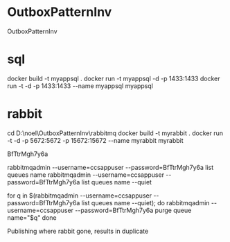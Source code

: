 # OutboxPatternInv
OutboxPatternInv

# sql
docker build  -t  myappsql  .
docker run -t  myappsql -d -p 1433:1433
docker run -t -d -p 1433:1433 --name myappsql myappsql 

# rabbit
cd D:\noel\OutboxPatternInv\rabbitmq
docker build  -t  myrabbit .
docker run -t -d -p 5672:5672 -p 15672:15672 --name myrabbit myrabbit 

BfTtrMgh7y6a



rabbitmqadmin --username=ccsappuser --password=BfTtrMgh7y6a list queues name
rabbitmqadmin --username=ccsappuser --password=BfTtrMgh7y6a list queues name --quiet

for q in $(rabbitmqadmin --username=ccsappuser --password=BfTtrMgh7y6a list queues name --quiet); do
    rabbitmqadmin --username=ccsappuser --password=BfTtrMgh7y6a purge queue name="$q"
done



Publishing where rabbit gone, results in duplicate